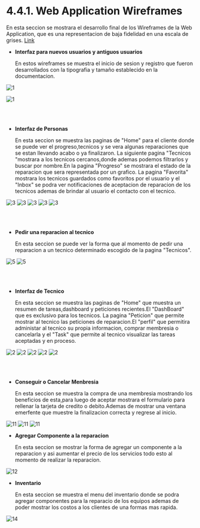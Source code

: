 # 4.4.1. Web Application Wireframes
En esta seccion se mostrara el desarrollo final de los Wireframes de la Web Application, que es una representacion de baja fidelidad en una escala de grises. [Link](https://www.figma.com/file/qSyCbAqHOXsX1mVh4EX8yy/Open-Source?type=design&node-id=508%3A838&mode=design&t=c0yzJ4yiEgVpak2m-1)

* __Interfaz para nuevos usuarios y antiguos usuarios__

    En estos wireframes se muestra el inicio de sesion y registro que fueron desarrollados con la tipografia y tamaño establecido en la documentacion.




![1](/Docs/Capitulo%20IV/4.4.%20Web%20Applications%20UX/img/1/Login.png)

![1](/Docs/Capitulo%20IV/4.4.%20Web%20Applications%20UX/img/1/Register.png)

<br></br>

* __Interfaz de Personas__

    En esta seccion se muestra las paginas de "Home" para el cliente donde se puede ver el progreso,tecnicos y se vera algunas reparaciones que se estan llevando acabo o ya finalizaron. La siguiente pagina "Tecnicos "mostrara a los tecnicos cercanos,donde ademas podemos filtrarlos y buscar por nombre.En la pagina "Progreso" se mostrara el estado de la reparacion que sera representada por un grafico. La pagina "Favorita" mostrara los tecnicos guardados como favoritos por el usuario y  el "Inbox" se podra ver notificaciones de aceptacion de reparacion de los tecnicos ademas de brindar al usuario el contacto con el tecnico.

![3](/Docs/Capitulo%20IV/4.4.%20Web%20Applications%20UX/img/3/Cliente.png)
![3](/Docs/Capitulo%20IV/4.4.%20Web%20Applications%20UX/img/3/Technical.png)
![3](/Docs/Capitulo%20IV/4.4.%20Web%20Applications%20UX/img/3/Progress.png)
![3](/Docs/Capitulo%20IV/4.4.%20Web%20Applications%20UX/img/3/Favorite.png)
![3](/Docs/Capitulo%20IV/4.4.%20Web%20Applications%20UX/img/3/Inbox.png)

<br></br>

* __Pedir una reparacion al tecnico__

    En esta seccion se puede ver la forma que al momento de pedir una reparacion a un tecnico determinado escogido de la pagina "Tecnicos".

![5](/Docs/Capitulo%20IV/4.4.%20Web%20Applications%20UX/img/5/Technical-3.png)
![5](/Docs/Capitulo%20IV/4.4.%20Web%20Applications%20UX/img/5/Technical-1.png)



<br></br>

* __Interfaz de Tecnico__

    En esta seccion se muestra las paginas de "Home" que muestra un resumen de tareas,dashboard y peticiones recientes.El "DashBoard" que es exclusivo para los tecnicos. La pagina "Peticion" que permite mostrar al tecnico las peticiones de reparacion.El "perfil" que permitira administar al tecnico su propia informacion, comprar membresia o cancelarla y el "Task" que permite al tecnico visualizar las tareas aceptadas y en proceso.

![2](/Docs/Capitulo%20IV/4.4.%20Web%20Applications%20UX/img/2/Home.png)
![2](/Docs/Capitulo%20IV/4.4.%20Web%20Applications%20UX/img/2/Dashboard.png)
![2](/Docs/Capitulo%20IV/4.4.%20Web%20Applications%20UX/img/2/Petition.png)
![2](/Docs/Capitulo%20IV/4.4.%20Web%20Applications%20UX/img/2/Profile.png)
![2](/Docs/Capitulo%20IV/4.4.%20Web%20Applications%20UX/img/2/Task.png)


<br></br>

* __Conseguir o Cancelar Menbresia__

    En esta seccion se muestra la compra de una membresia mostrando los beneficios de esta,para luego de aceptar mostrara el formulario para rellenar la tarjeta de credito o debito.Ademas de mostrar una ventana emerfente que muestre la finalizacion correcta y regrese al inicio.

![11](/Docs/Capitulo%20IV/4.4.%20Web%20Applications%20UX/img/11/Profile-2.png)
![11](/Docs/Capitulo%20IV/4.4.%20Web%20Applications%20UX/img/11/Profile-3.png)
![11](/Docs/Capitulo%20IV/4.4.%20Web%20Applications%20UX/img/11/Profile-4.png)

* __Agregar Componente a la reparacion__

    En esta seccion se mostrar la forma de agregar un componente a la reparacion y asi aumentar el precio de los servicios todo esto al momento de realizar la reparacion.

![12](/Docs/Capitulo%20IV/4.4.%20Web%20Applications%20UX/img/12/Task-3.png)

* __Inventario__

    En esta seccion se muestra el menu del inventario donde se podra agregar componentes para la reparacio de los equipos ademas de poder mostrar los costos a los clientes de una formas mas rapida.

![14](/Docs/Capitulo%20IV/4.4.%20Web%20Applications%20UX/img/14/Dashboard-2.png)
